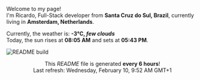 <p>Welcome to my page! </br> I'm Ricardo, Full-Stack developer from <b>Santa Cruz do Sul, Brazil</b>, currently living in <b>Amsterdam, Netherlands</b>. </p>

Currently, the weather is: <b> -3°C, <i>few clouds</i></b></br>Today, the sun rises at <b>08:05 AM</b> and sets at <b>05:43 PM</b>.</p>

![README build](https://github.com/ricardoschroeder/ricardoschroeder/workflows/README%20build/badge.svg)
<p align="center">This <i>README</i> file is generated <b>every 6 hours</b>!</br>Last refresh: Wednesday, February 10, 9:52 AM GMT+1<br />

<!--
![Ricardo's github stats](https://github-readme-stats.vercel.app/api?username=ricardoschroeder&show_icons=true&theme=dark)

![Top Langs](https://github-readme-stats.vercel.app/api/top-langs/?username=ricardoschroeder&theme=dark)

[![trophy](https://github-profile-trophy.vercel.app/?username=ricardoschroeder&theme=onedark)](https://github.com/ryo-ma/github-profile-trophy)


**ricardoschroeder/ricardoschroeder** is a ✨ _special_ ✨ repository because its `README.md` (this file) appears on your GitHub profile.

Here are some ideas to get you started:

- 🔭 I’m currently working on ...
- 🌱 I’m currently learning ...
- 👯 I’m looking to collaborate on ...
- 🤔 I’m looking for help with ...
- 💬 Ask me about ...
- 📫 How to reach me: ...
- 😄 Pronouns: ...
- ⚡ Fun fact: ...
-->
